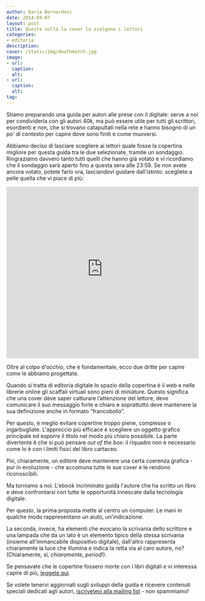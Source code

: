 ```yaml
---
author: Daria Bernardoni
date: 2014-04-07
layout: post
title: Questa volta la cover la scelgono i lettori
categories:
- editoria
description:
cover: /static/img/deathmatch.jpg
image: 
- url:
  caption:
  alt:
- url:
  caption:
  alt:
tag:
---
```

Stiamo preparando una guida per autori alle prese con il digitale: serve a noi per condividerla con gli autori 40k, ma può essere utile per tutti gli scrittori, esordienti e non, che si trovano catapultati nella rete e hanno bisogno di un po' di contesto per capire dove sono finiti e come muoversi. 

Abbiamo deciso di lasciare scegliere ai lettori quale fosse la copertina migliore per questa guida tra le due selezionate, tramite un sondaggio. Ringraziamo davvero tanto tutti quelli che hanno già votato e vi ricordiamo che il sondaggio sarà aperto fino a questa sera alle 23:59. Se non avete ancora votato, potete farlo ora, lasciandovi guidare dall'istinto: scegliete a pelle quella che vi piace di più:

<div class="text-center">
<iframe seamless="seamless" style="border: none; overflow: hidden;" height="450" width="100%" scrolling="no" src="http://assets-polarb-com.a.ssl.fastly.net/api/v4/publishers/filodaria/embedded_polls/iframe?poll_id=169543"></iframe>
</div>

Oltre al colpo d'occhio, che è fondamentale, ecco due dritte per capire come le abbiamo progettate. 

Quando si tratta di editoria digitale lo spazio della copertina è il web e nelle librerie online gli scaffali virtuali sono pieni di miniature. Questo significa che una cover deve saper catturare l’attenzione del lettore, deve comunicare il suo messaggio forte e chiaro e soprattutto deve mantenere la sua definizione anche in formato “francobollo”.

Per questo, è meglio evitare copertine troppo piene, complesse o ingarbugliate. L'approccio più efficace è scegliere un oggetto grafico principale ed esporre il titolo nel modo più chiaro possibile. La parte divertente è che si può pensare <em>out of the box</em>: il riquadro non è necessario come lo è con i limiti fisici del libro cartaceo.

Poi, chiaramente, un editore deve mantenere una certa coerenza grafica - pur in evoluzione - che accomuna tutte le sue cover e le rendono riconoscibili.

Ma torniamo a noi. L'ebook incriminato guida l'autore che ha scritto un libro e deve confrontarsi con tutte le opportunità innescate dalla tecnologia digitale. 

Per questo, la prima proposta mette al centro un computer. Le mani in qualche modo rappresentano un aiuto, un'indicazione. 

La seconda, invece, ha elementi che evocano la scrivania dello scrittore e una lampada che da un lato è un elemento tipico della stessa scrivania (insieme all'immancabile dispositivo digitale), dall'altro rappresenta chiaramente la luce che illumina e indica la retta via al caro autore, no? (Chiaramente, sì, <em>chiaramente</em>, <em>period</em>!).

Se pensavate che le copertine fossero morte con i libri digitali e vi interessa capire di più, [leggete qui](http://www.mcjpost.it/index.php/le-copertine-dei-libri-rinascono-sul-web/).

Se volete tenervi aggiornati sugli sviluppi della guida e ricevere contenuti speciali dedicati agli autori, [iscrivetevi alla mailing list](http://40k.it/guida_autori/) - non spammiamo!


